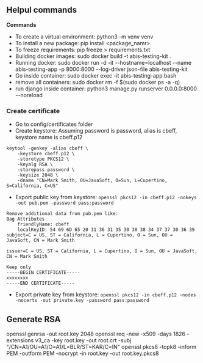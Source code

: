 ## Helpul commands

**Commands**
* To create a virtual environment: python3 -m venv venv
* To install a new package: pip install <package_namr>
* To freeze requirements: pip freeze > requirements.txt
* Building docker images: sudo docker build -t abis-testing-kit . 
* Running docker: sudo docker run -d -it --hostname=localhost --name abis-testing-app -p 8000:8000 --log-driver json-file abis-testing-kit
* Go inside container: sudo docker exec -it abis-testing-app bash
* remove all containers: sudo docker rm -f $(sudo docker ps -a -q)
* run django inside container: python3 manage.py runserver 0.0.0.0:8000 --noreload

### Create certificate
* Go to config/certificates folder
* Create keystore:
Assuming password is password, alias is cbeff, keystore name is cbeff.p12
```text
keytool -genkey -alias cbeff \
    -keystore cbeff.p12 \
    -storetype PKCS12 \
    -keyalg RSA \
    -storepass password \
    -keysize 2048 \
    -dname "CN=Mark Smith, OU=JavaSoft, O=Sun, L=Cupertino, S=California, C=US"
```
* Export public key from keystore: `openssl pkcs12 -in cbeff.p12 -nokeys -out pub.pem -password pass:password`
```text
Remove additional data from pub.pem like:
Bag Attributes
    friendlyName: cbeff
    localKeyID: 54 69 6D 65 20 31 36 31 35 30 30 38 34 37 37 30 36 39 
subject=C = US, ST = California, L = Cupertino, O = Sun, OU = JavaSoft, CN = Mark Smith

issuer=C = US, ST = California, L = Cupertino, O = Sun, OU = JavaSoft, CN = Mark Smith

Keep only 
-----BEGIN CERTIFICATE-----
xxxxxxxx
-----END CERTIFICATE-----
```

* Export private key from keystore: `openssl pkcs12 -in cbeff.p12 -nodes -nocerts -out private.key -password pass:password`

## Generate RSA
openssl genrsa -out root.key 2048
openssl req -new -x509 -days 1826 -extensions v3_ca -key root.key -out root.crt -subj "/CN=A1/OU=A1/O=A1/L=BLR/ST=KAR/C=IN"
openssl pkcs8 -topk8 -inform PEM -outform PEM -nocrypt -in root.key -out root.key.pkcs8
